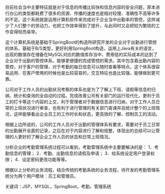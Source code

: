 目前社会当中主要特征就是对于信息的传播比较快和信息内容的安全问题，原本进行办公的类型都耗费了很多的资源、传播的速度也是相对较慢、准确性不高等许多的不足。这个系统就是运用计算机软件来完成对于企业当中出勤率的管控，这样减少了人们整个的劳动力，也把工作效率得到了提升，与此同时又会把较为繁琐的工作变得轻而易举。

这个计算机系统是基础于SpringBoot的构造所研究开发的企业对于出勤进行管控的体系，基础于B/S类型，更好利用SpringBoot构造，运用上Java有关的语言，出现的数值存在储备在MySQL对应的数值库存当中，费用低的实际成本的达到了企业对于出勤的管控体系。能够更便捷的完成管控的需求。其中包含着出勤内容的管控，对于客户的管理，对于考勤的每日信息可以随时查看等特点。这个体系很容易运用、在客户使用的时候也是比较容易的，交互特征也是比较强，能够做到更可靠。

公司对于工作人员的出勤状况考察的体系也是为了了解上下班、请假等信息的归纳、统计和查询的全自动的过程。完成改善公司有关部门的运行现代化，更利于员工的打卡等这个内容的上交，利于管理者对于数据信息进行归纳，对于工作人员日常的上班状况进行审查，也有利于进行管理的有关部门查课并且统计整个的上班情况，这样能够看出企业员工的工作时长和状态，更高效的了解、控制员工的流动。

根据上边所说的，公司的工作人员对于出勤的管理体系有要求，需要对于员工日常的出勤展开全面的记录，之后在对于内容进行了解和规整，体现出的总结可以让管理的人更好的了解企业工作人员的状态和日常上班情况。
 
分析企业的考勤管理系统过程可以看到，考勤管理系统中主要要解决的是：
1．考勤信息的管理；
2．考勤、出勤信息的请假及申请；
3．给系统设定用户登录权限；
4．设定密码更改功能等等。

根据以上分析的业务流程，结合传统的考勤系统的业务流程，待开发的考勤管理系统分为两个用户模块：员工和管理员。

关键词：JSP，MYSQL，SpringBoot，考勤，管理系统
